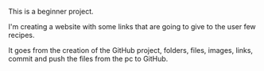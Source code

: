 This is a beginner project.

 I'm creating a website with some links that are going to give to the user few recipes.

 It goes from the creation of the GitHub project, folders, files, images, links, commit and push the files from the pc to GitHub.